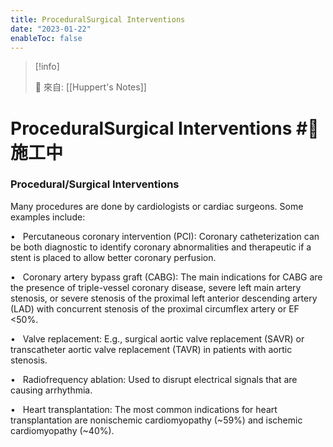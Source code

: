 ```yaml
---
title: ProceduralSurgical Interventions
date: "2023-01-22"
enableToc: false
---
```


> [!info]
>
> 🌱 來自: [[Huppert's Notes]]

# ProceduralSurgical Interventions #🚧 施工中

### Procedural/Surgical Interventions

Many procedures are done by cardiologists or cardiac surgeons. Some examples include:

•   Percutaneous coronary intervention (PCI): Coronary catheterization can be both diagnostic to identify coronary abnormalities and therapeutic if a stent is placed to allow better coronary perfusion.

•   Coronary artery bypass graft (CABG): The main indications for CABG are the presence of triple-vessel coronary disease, severe left main artery stenosis, or severe stenosis of the proximal left anterior descending artery (LAD) with concurrent stenosis of the proximal circumflex artery or EF <50%.

•   Valve replacement: E.g., surgical aortic valve replacement (SAVR) or transcatheter aortic valve replacement (TAVR) in patients with aortic stenosis.

•   Radiofrequency ablation: Used to disrupt electrical signals that are causing arrhythmia.

•   Heart transplantation: The most common indications for heart transplantation are nonischemic cardiomyopathy (~59%) and ischemic cardiomyopathy (~40%).

